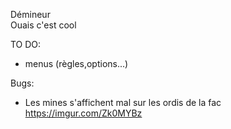 Démineur  
Ouais c'est cool

TO DO:  
  - menus (règles,options...)

Bugs:
  - Les mines s'affichent mal sur les ordis de la fac https://imgur.com/Zk0MYBz
